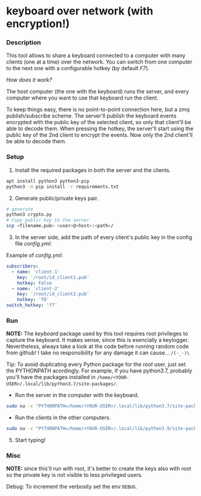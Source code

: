 # keyboard over network (with encryption!)

### Description

This tool allows to share a keyboard connected to a computer with many clients
(one at a time) over the network. You can switch from one computer to the next
one with a configurable hotkey (by default *F7*).

*How does it work?*

The host computer (the one with the keyboard) runs the server, and every
computer where you want to use that keyboard run the client.

To keep things easy, there is no point-to-point connection here, but a zmq
publish/subscribe scheme. The server'll publish the keyboard events encrypted
with the public key of the selected client, so only that client'll be able to
decode them. When pressing the hotkey, the server'll start using the public key
of the 2nd client to encrypt the events. Now only the 2nd client'll be able to
decode them.


### Setup

1. Install the required packages in both the server and the clients.

```bash
apt install python3 python3-pip
python3 -m pip install -r requirements.txt
```

2. Generate public/private keys pair.

```bash
# generate
python3 crypto.py
# Copy public key to the server
scp <filename.pub> <user>@<host>:<path>/
```

3. In the server side, add the path of every client's public key in the config
file *config.yml*:

Example of *config.yml*:
```yaml
subscribers:
  - name: 'client-1'
    key: '/root/id_client1.pub'
    hotkey: False
  - name: 'client-2'
    key: '/root/id_client2.pub'
    hotkey: 'f8'
switch_hotkey: 'f7'
```

### Run

**NOTE:** The *keyboard* package used by this tool requires root privileges to
capture the keyboard. It makes sense, since this is esencially a keylogger.
Nevertheless, always take a look at the code before running random code from
github! I take no responsibility for any damage it can cause... `/(·_·)\`

Tip: To avoid duplicating every Python package for the *root* user, just set
the PYTHONPATH acordingly. For example, if you have python3.7, probably you'll
have the packages installed in `/home/<YOUR-USER>/.local/lib/python3.7/site-packages/`.

* Run the server in the computer with the keyboard.

```bash
sudo su -c "PYTHONPATH=/home/<YOUR-USER>/.local/lib/python3.7/site-packages/ python3 server.py -p <PORT>"
```

* Run the clients in the other computers.

```bash
sudo su -c "PYTHONPATH=/home/<YOUR-USER>/.local/lib/python3.9/site-packages/ DEBUG=1 python3 client.py <SERVER-IP> -p <PORT> -i <PATH_PRIVATE_KEY>"
```

5. Start typing!

### Misc

**NOTE:** since this'll run with root, it's better to create the keys also
with root so the private key is not visible to less privileged users.

Debug: To increment the verbosity set the env `DEBUG`.
